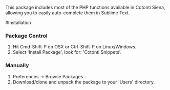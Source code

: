 This package includes most of the PHP functions available in Cotonti Siena, allowing you to easily auto-complete them in Sublime Text.

#Installation

### Package Control

1. Hit Cmd-Shift-P on OSX or Ctrl-Shift-P on Linux/Windows.
2. Select 'Install Package', look for: 'Cotonti Snippets'.

### Manually

1. Preferences -> Browse Packages.
2. Download/clone and unpack the package to your 'Users' directory.